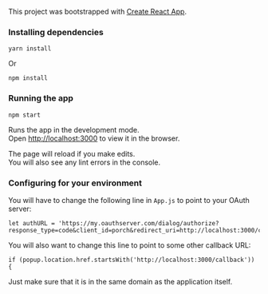 This project was bootstrapped with [Create React App](https://github.com/facebook/create-react-app).

### Installing dependencies

    yarn install
    
Or

    npm install
    
### Running the app

    npm start

Runs the app in the development mode.<br>
Open [http://localhost:3000](http://localhost:3000) to view it in the browser.

The page will reload if you make edits.<br>
You will also see any lint errors in the console.

### Configuring for your environment

You will have to change the following line in `App.js` to point to your OAuth server:

    let authURL = 'https://my.oauthserver.com/dialog/authorize?response_type=code&client_id=porch&redirect_uri=http://localhost:3000/callback'

You will also want to change this line to point to some other callback URL:

    if (popup.location.href.startsWith('http://localhost:3000/callback')) {

Just make sure that it is in the same domain as the application itself.


